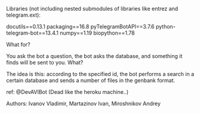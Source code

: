 Libraries (not including nested submodules of libraries like entrez and telegram.ext):

docutils==0.13.1 packaging==16.8 pyTelegramBotAPI==3.7.6 python-telegram-bot==13.4.1 numpy==1.19 biopython==1.78

What for?

You ask the bot a question, the bot asks the database, and something it finds will be sent to you.
What?

The idea is this: according to the specified id, the bot performs a search in a certain database and sends a number of files in the genbank format.

ref: @DevAVIBot (Dead like the heroku machine..)

Authors: Ivanov Vladimir, Martazinov Ivan, Miroshnikov Andrey 